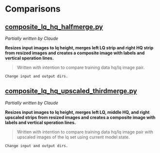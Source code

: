 # Comparisons

## [composite_lq_hq_halfmerge.py](./composite_lq_hq_halfmerge.py)

*Partially written by Claude*

**Resizes input images to lq height, merges left LQ strip and right HQ strip from resized images and creates a composite image with labels and vertical speration lines.**

> Written with intention to compare training data hq/lq image pair.

`Change input and output dirs.`

## [composite_lq_hq_upscaled_thirdmerge.py](./composite_lq_hq_upscaled_thirdmerge.py)

*Partially written by Claude*

**Resizes input images to lq height, merges left LQ, middle HQ, and right upscaled strips from resized images and creates a composite image with labels and vertical speration lines.**

> Written with intention to compare training data hq/lq image pair with upscaled images of the lq set using current model state.

`Change input and output dirs.`

